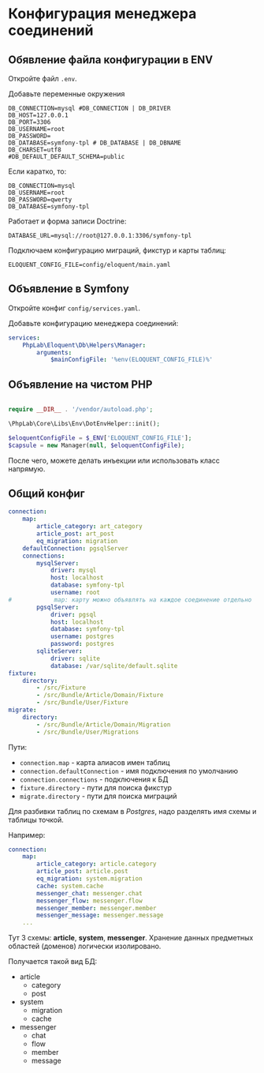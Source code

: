 # Конфигурация менеджера соединений

## Обявление файла конфигурации в ENV

Откройте файл `.env`.

Добавьте переменные окружения

```dotenv
DB_CONNECTION=mysql #DB_CONNECTION | DB_DRIVER
DB_HOST=127.0.0.1
DB_PORT=3306
DB_USERNAME=root
DB_PASSWORD=
DB_DATABASE=symfony-tpl # DB_DATABASE | DB_DBNAME
DB_CHARSET=utf8
#DB_DEFAULT_DEFAULT_SCHEMA=public
```

Если каратко, то:

```dotenv
DB_CONNECTION=mysql
DB_USERNAME=root
DB_PASSWORD=qwerty
DB_DATABASE=symfony-tpl
```

Работает и форма записи Doctrine:

```dotenv
DATABASE_URL=mysql://root@127.0.0.1:3306/symfony-tpl
```

Подключаем конфигурацию миграций, фикстур и карты таблиц:

```dotenv
ELOQUENT_CONFIG_FILE=config/eloquent/main.yaml
```

## Объявление в Symfony

Откройте конфиг `config/services.yaml`.

Добавьте конфигурацию менеджера соединений:

```yaml
services:
    PhpLab\Eloquent\Db\Helpers\Manager:
        arguments:
            $mainConfigFile: '%env(ELOQUENT_CONFIG_FILE)%'
```

## Объявление на чистом PHP

```php

require __DIR__ . '/vendor/autoload.php';

\PhpLab\Core\Libs\Env\DotEnvHelper::init();

$eloquentConfigFile = $_ENV['ELOQUENT_CONFIG_FILE'];
$capsule = new Manager(null, $eloquentConfigFile);
```

После чего, можете делать инъекции или использовать класс напрямую.

## Общий конфиг

```yaml
connection:
    map:
        article_category: art_category
        article_post: art_post
        eq_migration: migration
    defaultConnection: pgsqlServer
    connections:
        mysqlServer:
            driver: mysql
            host: localhost
            database: symfony-tpl
            username: root
#            map: карту можно объявлять на каждое соединение отдельно
        pgsqlServer:
            driver: pgsql
            host: localhost
            database: symfony-tpl
            username: postgres
            password: postgres
        sqliteServer:
            driver: sqlite
            database: /var/sqlite/default.sqlite
fixture:
    directory:
        - /src/Fixture
        - /src/Bundle/Article/Domain/Fixture
        - /src/Bundle/User/Fixture
migrate:
    directory:
        - /src/Bundle/Article/Domain/Migration
        - /src/Bundle/User/Migrations
```

Пути:

* `connection.map` - карта алиасов имен таблиц
* `connection.defaultConnection` - имя подключения по умолчанию
* `connection.connections` - подключения к БД
* `fixture.directory` - пути для поиска фикстур
* `migrate.directory` - пути для поиска миграций

Для разбивки таблиц по схемам в *Postgres*, надо разделять имя схемы и таблицы точкой.

Например:

```yaml
connection:
    map:
        article_category: article.category
        article_post: article.post
        eq_migration: system.migration
        cache: system.cache
        messenger_chat: messenger.chat
        messenger_flow: messenger.flow
        messenger_member: messenger.member
        messenger_message: messenger.message
    ...
```

Тут 3 схемы: **article**, **system**, **messenger**.
Хранение данных предметных областей (доменов) логически изолировано.

Получается такой вид БД:

* article
    * category
    * post
* system
    * migration
    * cache
* messenger
    * chat
    * flow
    * member
    * message
